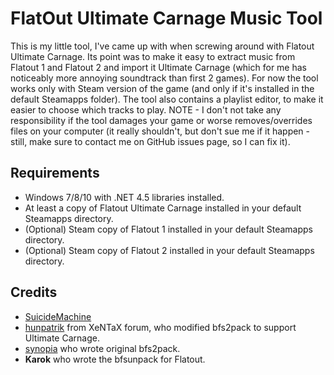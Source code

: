 ﻿FlatOut Ultimate Carnage Music Tool
=====================
This is my little tool, I've came up with when screwing around with Flatout Ultimate Carnage.
Its point was to make it easy to extract music from Flatout 1 and Flatout 2 and import it Ultimate Carnage (which for me has noticeably more annoying soundtrack than first 2 games).
For now the tool works only with Steam version of the game (and only if it's installed in the default Steamapps folder). The tool also contains a playlist editor, to make it easier to choose which tracks to play.
NOTE - I don't not take any responsibility if the tool damages your game or worse removes/overrides files on your computer (it really shouldn't, but don't sue me if it happen - still, make sure to contact me on GitHub issues page, so I can fix it).

Requirements
-------
* Windows 7/8/10 with .NET 4.5 libraries installed.
* At least a copy of Flatout Ultimate Carnage installed in your default Steamapps directory.
* (Optional) Steam copy of Flatout 1 installed in your default Steamapps directory.
* (Optional) Steam copy of Flatout 2 installed in your default Steamapps directory.


Credits
-------
  * [SuicideMachine](http://twitch.tv/suicidemachine)
  * [hunpatrik](https://forum.xentax.com/viewtopic.php?f=35&t=11727) from XeNTaX forum, who modified bfs2pack to support Ultimate Carnage.
  * [synopia](https://github.com/synopia/bfs2pack) who wrote original bfs2pack.
  * **Karok** who wrote the bfsunpack for Flatout.
  